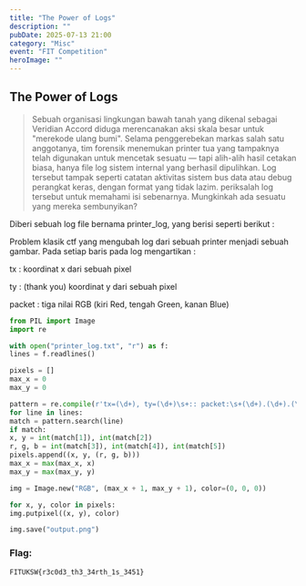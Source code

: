 ```yaml
---
title: "The Power of Logs"
description: ""
pubDate: 2025-07-13 21:00
category: "Misc"
event: "FIT Competition"
heroImage: ""
---
```


## The Power of Logs

> Sebuah organisasi lingkungan bawah tanah yang dikenal sebagai Veridian Accord diduga merencanakan aksi skala besar untuk "merekode ulang bumi". Selama penggerebekan markas salah satu anggotanya, tim forensik menemukan printer tua yang tampaknya telah digunakan untuk mencetak sesuatu — tapi alih-alih hasil cetakan biasa, hanya file log sistem internal yang berhasil dipulihkan. Log tersebut tampak seperti catatan aktivitas sistem bus data atau debug perangkat keras, dengan format yang tidak lazim. periksalah log tersebut untuk memahami isi sebenarnya. Mungkinkah ada sesuatu yang mereka sembunyikan?

Diberi sebuah log file bernama printer_log, yang berisi seperti berikut :

Problem klasik ctf yang mengubah log dari sebuah printer menjadi sebuah gambar. Pada setiap baris pada log mengartikan :

tx : koordinat x dari sebuah pixel

ty : (thank you) koordinat y dari sebuah pixel

packet : tiga nilai RGB (kiri Red, tengah Green, kanan Blue)

```python
from PIL import Image
import re

with open("printer_log.txt", "r") as f:
lines = f.readlines()

pixels = []
max_x = 0
max_y = 0

pattern = re.compile(r'tx=(\d+), ty=(\d+)\s+:: packet:\s+(\d+).(\d+).(\d+)')
for line in lines:
match = pattern.search(line)
if match:
x, y = int(match[1]), int(match[2])
r, g, b = int(match[3]), int(match[4]), int(match[5])
pixels.append((x, y, (r, g, b)))
max_x = max(max_x, x)
max_y = max(max_y, y)

img = Image.new("RGB", (max_x + 1, max_y + 1), color=(0, 0, 0))

for x, y, color in pixels:
img.putpixel((x, y), color)

img.save("output.png")
```

### Flag:

```
FITUKSW{r3c0d3_th3_34rth_1s_3451}
```
